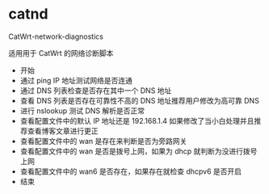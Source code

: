 # catnd
CatWrt-network-diagnostics

适用用于 CatWrt 的网络诊断脚本

- 开始
- 通过 ping IP 地址测试网络是否连通
- 通过 DNS 列表检查是否存在其中一个 DNS 地址
- 查看 DNS 列表是否存在可靠性不高的 DNS 地址推荐用户修改为高可靠 DNS
- 进行 nslookup 测试 DNS 解析是否正常
- 查看配置文件中的默认 IP 地址还是 192.168.1.4 如果修改了当小白处理并且推荐查看博客文章进行更正
- 查看配置文件中的 wan 是存在来判断是否为旁路网关
- 查看配置文件中的 wan 是否是拨号上网，如果为 dhcp 就判断为没进行拨号上网
- 查看配置文件中的 wan6 是否存在，如果存在就检查 dhcpv6 是否开启
- 结束